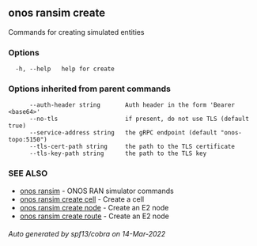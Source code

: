 <!--
SPDX-FileCopyrightText: 2019-present Open Networking Foundation <info@opennetworking.org>

SPDX-License-Identifier: Apache-2.0
-->

## onos ransim create

Commands for creating simulated entities

### Options

```
  -h, --help   help for create
```

### Options inherited from parent commands

```
      --auth-header string       Auth header in the form 'Bearer <base64>'
      --no-tls                   if present, do not use TLS (default true)
      --service-address string   the gRPC endpoint (default "onos-topo:5150")
      --tls-cert-path string     the path to the TLS certificate
      --tls-key-path string      the path to the TLS key
```

### SEE ALSO

* [onos ransim](onos_ransim.md)	 - ONOS RAN simulator commands
* [onos ransim create cell](onos_ransim_create_cell.md)	 - Create a cell
* [onos ransim create node](onos_ransim_create_node.md)	 - Create an E2 node
* [onos ransim create route](onos_ransim_create_route.md)	 - Create an E2 node

###### Auto generated by spf13/cobra on 14-Mar-2022
